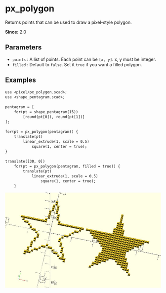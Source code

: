 # px_polygon

Returns points that can be used to draw a pixel-style polygon.

**Since:** 2.0

## Parameters

- `points` : A list of points. Each point can be `[x, y]`. x, y must be integer.
- `filled` : Default to `false`. Set it `true` if you want a filled polygon.

## Examples

    use <pixel/px_polygon.scad>;
	use <shape_pentagram.scad>;

	pentagram = [
		for(pt = shape_pentagram(15)) 
			[round(pt[0]), round(pt[1])]
	];

	for(pt = px_polygon(pentagram)) {
		translate(pt) 
			linear_extrude(1, scale = 0.5) 
			    square(1, center = true);
	}

	translate([30, 0])
        for(pt = px_polygon(pentagram, filled = true)) {
            translate(pt) 
                linear_extrude(1, scale = 0.5) 
                    square(1, center = true);
        }

![px_polygon](images/lib2-px_polygon-1.JPG)

